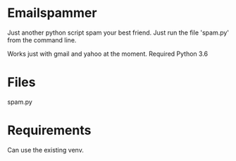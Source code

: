 
# Emailspammer
Just another python script spam your best friend. Just run the file 'spam.py' from the command line. 


Works just with gmail and yahoo at the moment.
Required Python 3.6



# Files

spam.py





# Requirements

Can use the existing venv.



